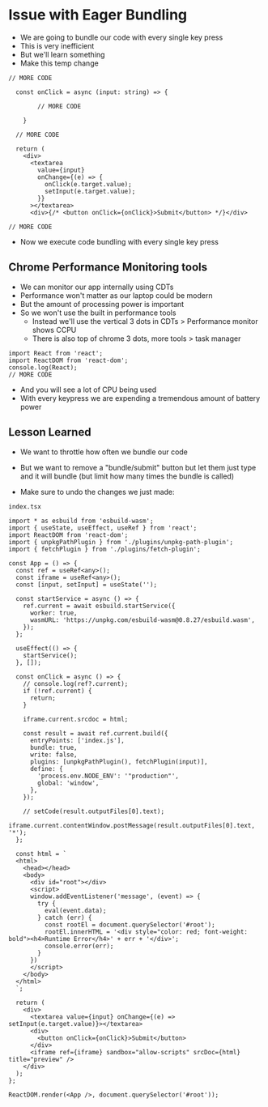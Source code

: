 # Issue with Eager Bundling
* We are going to bundle our code with every single key press
* This is very inefficient
* But we'll learn something
* Make this temp change

```
// MORE CODE

  const onClick = async (input: string) => {

        // MORE CODE

    }

  // MORE CODE

  return (
    <div>
      <textarea
        value={input}
        onChange={(e) => {
          onClick(e.target.value);
          setInput(e.target.value);
        }}
      ></textarea>
      <div>{/* <button onClick={onClick}>Submit</button> */}</div>

// MORE CODE
```

* Now we execute code bundling with every single key press

## Chrome Performance Monitoring tools
* We can monitor our app internally using CDTs
* Performance won't matter as our laptop could be modern
* But the amount of processing power is important
* So we won't use the built in performance tools
    - Instead we'll use the vertical 3 dots in CDTs > Performance monitor shows CCPU
    - There is also top of chrome 3 dots, more tools > task manager

```
import React from 'react';
import ReactDOM from 'react-dom';
console.log(React);
// MORE CODE
```

* And you will see a lot of CPU being used
* With every keypress we are expending a tremendous amount of battery power

## Lesson Learned
* We want to throttle how often we bundle our code
* But we want to remove a "bundle/submit" button but let them just type and it will bundle (but limit how many times the bundle is called)

* Make sure to undo the changes we just made:

`index.tsx`

```
import * as esbuild from 'esbuild-wasm';
import { useState, useEffect, useRef } from 'react';
import ReactDOM from 'react-dom';
import { unpkgPathPlugin } from './plugins/unpkg-path-plugin';
import { fetchPlugin } from './plugins/fetch-plugin';

const App = () => {
  const ref = useRef<any>();
  const iframe = useRef<any>();
  const [input, setInput] = useState('');

  const startService = async () => {
    ref.current = await esbuild.startService({
      worker: true,
      wasmURL: 'https://unpkg.com/esbuild-wasm@0.8.27/esbuild.wasm',
    });
  };

  useEffect(() => {
    startService();
  }, []);

  const onClick = async () => {
    // console.log(ref?.current);
    if (!ref.current) {
      return;
    }

    iframe.current.srcdoc = html;

    const result = await ref.current.build({
      entryPoints: ['index.js'],
      bundle: true,
      write: false,
      plugins: [unpkgPathPlugin(), fetchPlugin(input)],
      define: {
        'process.env.NODE_ENV': '"production"',
        global: 'window',
      },
    });

    // setCode(result.outputFiles[0].text);
    iframe.current.contentWindow.postMessage(result.outputFiles[0].text, '*');
  };

  const html = `
  <html>
    <head></head>
    <body>
      <div id="root"></div>
      <script>
      window.addEventListener('message', (event) => {
        try {
          eval(event.data);
        } catch (err) {
          const rootEl = document.querySelector('#root'); 
          rootEl.innerHTML = '<div style="color: red; font-weight: bold"><h4>Runtime Error</h4>' + err + '</div>';
          console.error(err);
        }
      })
      </script>
    </body>
  </html>
  `;

  return (
    <div>
      <textarea value={input} onChange={(e) => setInput(e.target.value)}></textarea>
      <div>
        <button onClick={onClick}>Submit</button>
      </div>
      <iframe ref={iframe} sandbox="allow-scripts" srcDoc={html} title="preview" />
    </div>
  );
};

ReactDOM.render(<App />, document.querySelector('#root'));
```
